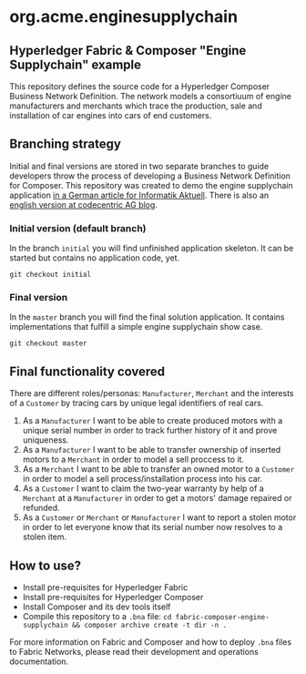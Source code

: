 # org.acme.enginesupplychain
## Hyperledger Fabric & Composer "Engine Supplychain" example

This repository defines the source code for a Hyperledger Composer Business Network Definition. The network models a consortiuum of engine manufacturers and merchants which trace the production, sale and installation of car engines into cars of end customers.

## Branching strategy

Initial and final versions are stored in two separate branches to guide developers throw the process of developing a Business Network Definition for Composer.
This repository was created to demo the engine supplychain application [in a German article for Informatik Aktuell](https://www.informatik-aktuell.de).
There is also an [english version at codecentric AG blog](https://blog.codecentric.de).


### Initial version (default branch)

In the branch `initial` you will find unfinished application skeleton. It can be started but contains no application code, yet. 

```
git checkout initial
```

### Final version

In the `master` branch you will find the final solution application. It contains implementations that fulfill a simple engine supplychain show case.

```
git checkout master
```

## Final functionality covered

There are different roles/personas: `Manufacturer`, `Merchant` and the interests of a `Customer` by tracing cars by unique legal identifiers of real cars.

1. As a `Manufacturer` I want to be able to create produced motors with a unique serial number in order to track further history of it and prove uniqueness.
2. As a `Manufacturer` I want to be able to transfer ownership of inserted motors to a `Merchant` in order to model a sell proccess to it.
3. As a `Merchant` I want to be able to transfer an owned motor to a `Customer` in order to model a sell process/installation process into his car.
4. As a `Customer` I want to claim the two-year warranty by help of a `Merchant` at a `Manufacturer` in order to get a motors' damage repaired or refunded.
5. As a `Customer` or `Merchant` or `Manufacturer` I want to report a stolen motor in order to let everyone know that its serial number now resolves to a stolen item.


## How to use?

* Install pre-requisites for Hyperledger Fabric
* Install pre-requisites for Hyperledger Composer
* Install Composer and its dev tools itself
* Compile this repository to a `.bna` file: `cd fabric-composer-engine-supplychain && composer archive create -t dir -n .`

For more information on Fabric and Composer and how to deploy `.bna` files to Fabric Networks, please read their development and operations documentation.

